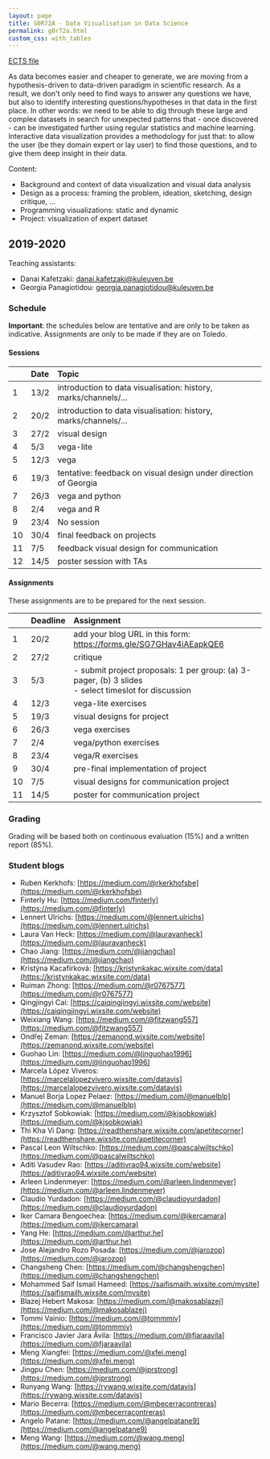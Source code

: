 ```yaml
---
layout: page
title: G0R72A - Data Visualisation in Data Science
permalink: g0r72a.html
custom_css: with_tables
---
```

[ECTS file](https://onderwijsaanbod.kuleuven.be/syllabi/e/G0R72AE.htm)

As data becomes easier and cheaper to generate, we are moving from a hypothesis-driven to data-driven paradigm in scientific research. As a result, we don't only need to find ways to answer any questions we have, but also to identify interesting questions/hypotheses in that data in the first place. In other words: we need to be able to dig through these large and complex datasets in search for unexpected patterns that - once discovered - can be investigated further using regular statistics and machine learning. Interactive data visualization provides a methodology for just that: to allow the user (be they domain expert or lay user) to find those questions, and to give them deep insight in their data.

Content:
* Background and context of data visualization and visual data analysis
* Design as a process: framing the problem, ideation, sketching, design critique, ...
* Programming visualizations: static and dynamic
* Project: visualization of expert dataset

## 2019-2020

Teaching assistants:

- Danai Kafetzaki: danai.kafetzaki@kuleuven.be
- Georgia Panagiotidou: georgia.panagiotidou@kuleuven.be

### Schedule

**Important**: the schedules below are tentative and are only to be taken as indicative. Assignments are only to be made if they are on Toledo.

#### Sessions

| | Date | Topic |
|:--|:--|:--|
| 1 | 13/2 | introduction to data visualisation: history, marks/channels/... |
| 2 | 20/2 | introduction to data visualisation: history, marks/channels/... |
| 3 | 27/2 | visual design |
| 4 | 5/3 | vega-lite |
| 5 | 12/3 | vega |
| 6 | 19/3 | tentative: feedback on visual design under direction of Georgia |
| 7 | 26/3 | vega and python |
| 8 | 2/4 | vega and R |
| 9 | 23/4 | No session |
| 10 | 30/4 | final feedback on projects |
| 11 | 7/5 | feedback visual design for communication |
| 12 | 14/5 | poster session with TAs |

#### Assignments
These assignments are to be prepared for the next session.

| | Deadline | Assignment |
|:--|:--|:--|
| 1 | 20/2 | add your blog URL in this form: https://forms.gle/SG7GHav4iAEapkQE6 |
| 2 | 27/2 | critique |
| 3 | 5/3 | - submit project proposals: 1 per group: (a) 3-pager, (b) 3 slides<br> - select timeslot for discussion |
| 4 | 12/3 | vega-lite exercises |
| 5 | 19/3 | visual designs for project |
| 6 | 26/3 | vega exercises |
| 7 | 2/4 | vega/python exercises |
| 8 | 23/4 | vega/R exercises |
| 9 | 30/4 | pre-final implementation of project |
| 10 | 7/5 | visual designs for communication project |
| 11 | 14/5 | poster for communication project |

### Grading
Grading will be based both on continuous evaluation (15%) and a written report (85%).

### Student blogs
- Ruben Kerkhofs: [https://medium.com/@rkerkhofsbe](https://medium.com/@rkerkhofsbe)
- Finterly Hu: [https://medium.com/finterly](https://medium.com/@finterly)
- Lennert Ulrichs: [https://medium.com/@lennert.ulrichs](https://medium.com/@lennert.ulrichs)
- Laura Van Heck: [https://medium.com/@lauravanheck](https://medium.com/@lauravanheck)
- Chao Jiang: [https://medium.com/@jiangchao](https://medium.com/@jiangchao)
- Kristýna Kacafírková: [https://kristynkakac.wixsite.com/data](https://kristynkakac.wixsite.com/data)
- Ruiman Zhong: [https://medium.com/@r0767577](https://medium.com/@r0767577)
- Qingjingyi Cai: [https://caiqingjingyi.wixsite.com/website](https://caiqingjingyi.wixsite.com/website)
- Weixiang Wang: [https://medium.com/@fitzwang557](https://medium.com/@fitzwang557)
- Ondřej Zeman: [https://zemanond.wixsite.com/website](https://zemanond.wixsite.com/website)
- Guohao Lin: [https://medium.com/@linguohao1996](https://medium.com/@linguohao1996)
- Marcela López Viveros: [https://marcelalopezvivero.wixsite.com/datavis](https://marcelalopezvivero.wixsite.com/datavis)
- Manuel Borja Lopez Pelaez: [https://medium.com/@manuelblp](https://medium.com/@manuelblp)
- Krzysztof Sobkowiak: [https://medium.com/@kjsobkowiak](https://medium.com/@kjsobkowiak)
- Thi Kha Vi Dang: [https://readthenshare.wixsite.com/apetitecorner](https://readthenshare.wixsite.com/apetitecorner)
- Pascal Leon Wiltschko: [https://medium.com/@pascalwiltschko](https://medium.com/@pascalwiltschko)
- Aditi Vasudev Rao: [https://aditivrao94.wixsite.com/website](https://aditivrao94.wixsite.com/website)
- Arleen Lindenmeyer: [https://medium.com/@arleen.lindenmeyer](https://medium.com/@arleen.lindenmeyer)
- Claudio Yurdadon: [https://medium.com/@claudioyurdadon](https://medium.com/@claudioyurdadon)
- Iker Camara Bengoechea: [https://medium.com/@ikercamara](https://medium.com/@ikercamara)
- Yang He: [https://medium.com/@arthur.he](https://medium.com/@arthur.he)
- Jose Alejandro Rozo Posada: [https://medium.com/@jarozop](https://medium.com/@jarozop)
- Changsheng Chen: [https://medium.com/@changshengchen](https://medium.com/@changshengchen)
- Mohammed Saif Ismail Hameed: [https://saifismailh.wixsite.com/mysite](https://saifismailh.wixsite.com/mysite)
- Blazej Hebert Makosa: [https://medium.com/@makosablazej](https://medium.com/@makosablazej)
- Tommi Vainio: [https://medium.com/@tommmiv](https://medium.com/@tommmiv)
- Francisco Javier Jara Ávila: [https://medium.com/@fjaraavila](https://medium.com/@fjaraavila)
- Meng Xiangfei: [https://medium.com/@xfei.meng](https://medium.com/@xfei.meng)
- Jingpu Chen: [https://medium.com/@jprstrong](https://medium.com/@jprstrong)
- Runyang Wang: [https://rywang.wixsite.com/datavis](https://rywang.wixsite.com/datavis)
- Mario Becerra: [https://medium.com/@mbecerracontreras](https://medium.com/@mbecerracontreras)
- Angelo Patane: [https://medium.com/@angelpatane9](https://medium.com/@angelpatane9)
- Meng Wang: [https://medium.com/@wang.meng](https://medium.com/@wang.meng)


<!--
## 2018-2019
### Student blogs
* [Eline Mangelschots](https://medium.com/@elinemangelschots)
* [Maarten van Meeuwen](https://medium.com/@maartenvanmeeuwen)
* [Jannes Peeters](https://medium.com/@jannes.peeters96)
* [Svitlana Kudrenko](https://medium.com/@svkudrenko)
* [Sintayehu Legesse](https://medium.com/@sintayehulegesse_1617)
* [Hendrik De Winter](https://medium.com/@hendrikdewinter8)
* [Sajid Raza](https://medium.com/@sajidrz.nust)
* [Francisco Gajardo](https://fjgajardoo.wixsite.com/dataviz)
* [Xiang Zhang](https://zhangxiang1232.wixsite.com/website-1)
* [Bram Vandeninden](https://bramvandeninden.wixsite.com/mysite/blog)
* [Sofia Lahdensuo](https://medium.com/@sofia.lahdensuo)

### Schedule
* 19/3 Us: overview of critique; students: present dataset
* 26/3 present sketches
* 2/4 P5 Q&A
* 23/4 intermediate presentation
* 30/4
* 7/5 final interactive visual for exploration
* 14/5 present sketches
* 21/5 final visual for presentation

### Exercise for static visualisation
Based on any dataset (but preferably using the dataset you used in the previous exercise), create a new data visualisation to demonstrate a non-obvious insight gleaned from the data, to make a particular point, or to present an interesting overview of the datasets. If you want, you can also create a data-driven art piece. Good examples are:
* [https://www.studioterp.nl/](https://www.studioterp.nl/)
* [http://visme.co/blog/best-data-visualizations/](http://visme.co/blog/best-data-visualizations/) =>
    * History of Bruce Springsteen
    * Hello Sun app
    * Apollo
    * Keuzestress: Searching for the "Correct" Mascara
    * The Women of Dataviz
    * Oddity Viz (data art)
    * Red Bull Party Visualization (data art)

[![mascara]({{site.baseurl}}/assets/mascara.png)](https://www.studioterp.nl/mascaras-a-datavisualization/)


We will do this exercise in 2 phases:
1. In the session of 14/5, we'll go over hand-drawn sketches. Please present **1** design; we'll expect you to have gone through the diverge-emerge-converge cycle yourself beforehand.
1. In the session of 21/5, you'll present the final visual.

In your visual, please include:
* the visual itself
* a good title
* a short description of what this is about
* a legend
* highlights of any interesting things you want to draw attention to

Here's another very good example of a visual with annotations:
[![library of congress]({{site.baseurl}}/assets/library-of-congress.png)](http://sappingattention.blogspot.com/2017/05/a-brief-visual-history-of-marc.html)
-->
